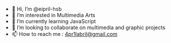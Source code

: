 - 👋 Hi, I’m @eipril-hsb
- 👀 I’m interested in Multimedia Arts
- 🌱 I’m currently learning JavaScript
- 💞️ I’m looking to collaborate on multimedia and graphic projects
- 📫 How to reach me : 4pr1labril@gmail.com
<!---
eipril-hsb/eipril-hsb is a ✨ special ✨ repository because its `README.md` (this file) appears on your GitHub profile.
You can click the Preview link to take a look at your changes.
--->
